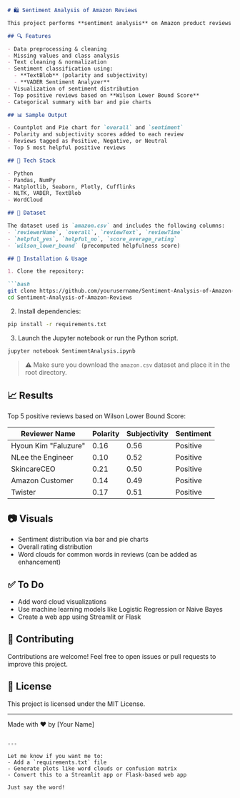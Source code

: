 ````markdown
# 🛍️ Sentiment Analysis of Amazon Reviews

This project performs **sentiment analysis** on Amazon product reviews using **VADER** and **TextBlob**. It includes data cleaning, exploratory data analysis (EDA), and visualizations to understand how users feel about different products.

## 🔍 Features

- Data preprocessing & cleaning
- Missing values and class analysis
- Text cleaning & normalization
- Sentiment classification using:
  - **TextBlob** (polarity and subjectivity)
  - **VADER Sentiment Analyzer**
- Visualization of sentiment distribution
- Top positive reviews based on **Wilson Lower Bound Score**
- Categorical summary with bar and pie charts

## 📊 Sample Output

- Countplot and Pie chart for `overall` and `sentiment`
- Polarity and subjectivity scores added to each review
- Reviews tagged as Positive, Negative, or Neutral
- Top 5 most helpful positive reviews

## 🧰 Tech Stack

- Python
- Pandas, NumPy
- Matplotlib, Seaborn, Plotly, Cufflinks
- NLTK, VADER, TextBlob
- WordCloud

## 📁 Dataset

The dataset used is `amazon.csv` and includes the following columns:
- `reviewerName`, `overall`, `reviewText`, `reviewTime`
- `helpful_yes`, `helpful_no`, `score_average_rating`
- `wilson_lower_bound` (precomputed helpfulness score)

## 🧪 Installation & Usage

1. Clone the repository:

```bash
git clone https://github.com/yourusername/Sentiment-Analysis-of-Amazon-Reviews.git
cd Sentiment-Analysis-of-Amazon-Reviews
````

2. Install dependencies:

```bash
pip install -r requirements.txt
```

3. Launch the Jupyter notebook or run the Python script.

```bash
jupyter notebook SentimentAnalysis.ipynb
```

> ⚠️ Make sure you download the `amazon.csv` dataset and place it in the root directory.

## 📈 Results

Top 5 positive reviews based on Wilson Lower Bound Score:

| Reviewer Name        | Polarity | Subjectivity | Sentiment |
| -------------------- | -------- | ------------ | --------- |
| Hyoun Kim "Faluzure" | 0.16     | 0.56         | Positive  |
| NLee the Engineer    | 0.10     | 0.52         | Positive  |
| SkincareCEO          | 0.21     | 0.50         | Positive  |
| Amazon Customer      | 0.14     | 0.49         | Positive  |
| Twister              | 0.17     | 0.51         | Positive  |

## 📷 Visuals

* Sentiment distribution via bar and pie charts
* Overall rating distribution
* Word clouds for common words in reviews (can be added as enhancement)

## ✅ To Do

* Add word cloud visualizations
* Use machine learning models like Logistic Regression or Naive Bayes
* Create a web app using Streamlit or Flask

## 🤝 Contributing

Contributions are welcome! Feel free to open issues or pull requests to improve this project.

## 📜 License

This project is licensed under the MIT License.

---

Made with ❤️ by \[Your Name]

```

---

Let me know if you want me to:
- Add a `requirements.txt` file
- Generate plots like word clouds or confusion matrix
- Convert this to a Streamlit app or Flask-based web app

Just say the word!
```
